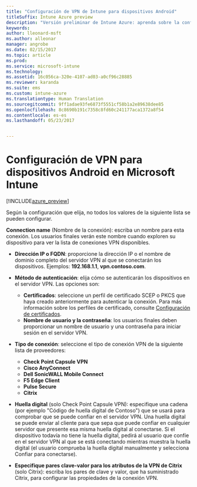 ```yaml
---
title: "Configuración de VPN de Intune para dispositivos Android"
titleSuffix: Intune Azure preview
description: "Versión preliminar de Intune Azure: aprenda sobre la configuración de Intune que puede usar para configurar conexiones VPN en dispositivos Android."
keywords: 
author: lleonard-msft
ms.author: alleonar
manager: angrobe
ms.date: 02/15/2017
ms.topic: article
ms.prod: 
ms.service: microsoft-intune
ms.technology: 
ms.assetid: 16c056ca-320e-4107-ad03-a0cf96c28885
ms.reviewer: karanda
ms.suite: ems
ms.custom: intune-azure
ms.translationtype: Human Translation
ms.sourcegitcommit: 9ff1adae93fe6873f5551cf58b1a2e89638dee85
ms.openlocfilehash: 8c8690b191c7358c8fd60c241177aca1372a8f54
ms.contentlocale: es-es
ms.lasthandoff: 05/23/2017


---
```


# <a name="vpn-settings-for-android-devices-in-microsoft-intune"></a>Configuración de VPN para dispositivos Android en Microsoft Intune

[!INCLUDE[azure_preview](./includes/azure_preview.md)]

Según la configuración que elija, no todos los valores de la siguiente lista se pueden configurar.

**Connection name** (Nombre de la conexión): escriba un nombre para esta conexión. Los usuarios finales verán este nombre cuando exploren su dispositivo para ver la lista de conexiones VPN disponibles.
- **Dirección IP o FQDN**: proporcione la dirección IP o el nombre de dominio completo del servidor VPN al que se conectarán los dispositivos. Ejemplos: **192.168.1.1**, **vpn.contoso.com**.
- **Método de autenticación**: elija cómo se autenticarán los dispositivos en el servidor VPN. Las opciones son:
    - **Certificados**: seleccione un perfil de certificado SCEP o PKCS que haya creado anteriormente para autenticar la conexión. Para más información sobre los perfiles de certificado, consulte [Configuración de certificados](certificates-configure.md).
    - **Nombre de usuario y la contraseña**: los usuarios finales deben proporcionar un nombre de usuario y una contraseña para iniciar sesión en el servidor VPN.
- **Tipo de conexión**: seleccione el tipo de conexión VPN de la siguiente lista de proveedores:
    - **Check Point Capsule VPN**
    - **Cisco AnyConnect**
    - **Dell SonicWALL Mobile Connect**
    - **F5 Edge Client**
    - **Pulse Secure**
    - **Citrix**

- **Huella digital** (solo Check Point Capsule VPN): especifique una cadena (por ejemplo "Código de huella digital de Contoso") que se usará para comprobar que se puede confiar en el servidor VPN. Una huella digital se puede enviar al cliente para que sepa que puede confiar en cualquier servidor que presente esa misma huella digital al conectarse. Si el dispositivo todavía no tiene la huella digital, pedirá al usuario que confíe en el servidor VPN al que se está conectando mientras muestra la huella digital (el usuario comprueba la huella digital manualmente y selecciona Confiar para conectarse).
- **Especifique pares clave-valor para los atributos de la VPN de Citrix** (solo Citrix): escriba los pares de clave y valor, que ha suministrado Citrix, para configurar las propiedades de la conexión VPN.

